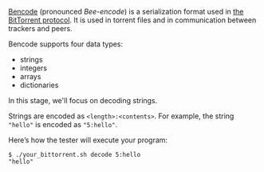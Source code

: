 [Bencode](https://en.wikipedia.org/wiki/Bencode) (pronounced *Bee-encode*) is a serialization format used in [the BitTorrent protocol](https://www.bittorrent.org/beps/bep_0003.html). It is used in torrent files and in communication between trackers and peers.

Bencode supports four data types:
- strings
- integers
- arrays
- dictionaries

In this stage, we'll focus on decoding strings.

Strings are encoded as `<length>:<contents>`. For example, the string `"hello"` is encoded as `"5:hello"`.

Here’s how the tester will execute your program:

```
$ ./your_bittorrent.sh decode 5:hello
"hello"
```

